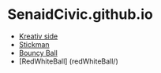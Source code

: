 # SenaidCivic.github.io
- [Kreativ side](genial-website/)
- [Stickman](stickman/)
- [Bouncy Ball](bouncy-ball/)
- [RedWhiteBall] (redWhiteBall/)